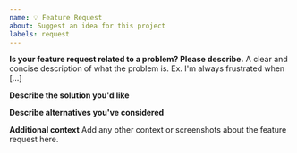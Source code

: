 ```yaml
---
name: 💡 Feature Request
about: Suggest an idea for this project
labels: request
---
```


**Is your feature request related to a problem? Please describe.**
A clear and concise description of what the problem is. Ex. I'm always frustrated when [...]

**Describe the solution you'd like**

**Describe alternatives you've considered**

**Additional context**
Add any other context or screenshots about the feature request here.
